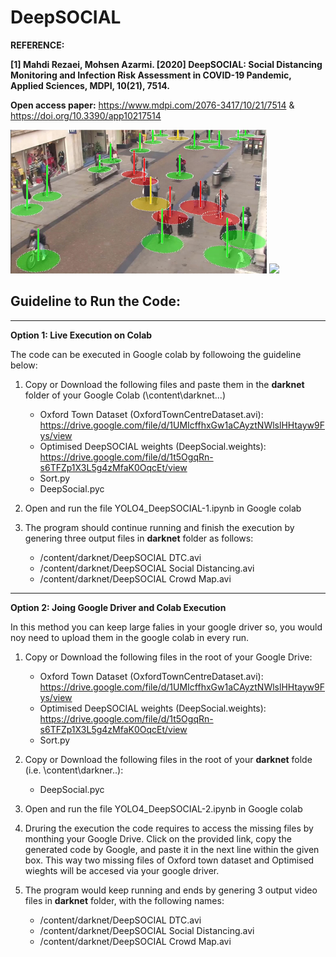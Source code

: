 # DeepSOCIAL
**REFERENCE:**

**[1] Mahdi Rezaei, Mohsen Azarmi. [2020] DeepSOCIAL: Social Distancing Monitoring and Infection Risk Assessment in COVID-19 Pandemic, Applied Sciences, MDPI, 10(21), 7514.** 

**Open access paper:** https://www.mdpi.com/2076-3417/10/21/7514    &    https://doi.org/10.3390/app10217514

<img src = "Images/SocialD-Violations.jpg" width=410> <img src = "Images/Crowd.gif" width=410>

## Guideline to Run the Code:
____________________________________
**Option 1: Live Execution on Colab**

The code can be executed in Google colab by followoing the guideline below:
1. Copy or Download the following files and paste them in the **darknet** folder of your Google Colab (\content\darknet\...)
     
   * Oxford Town Dataset (OxfordTownCentreDataset.avi): https://drive.google.com/file/d/1UMIcffhxGw1aCAyztNWlslHHtayw9Fys/view
   * Optimised DeepSOCIAL weights (DeepSocial.weights): https://drive.google.com/file/d/1t5OgqRn-s6TFZp1X3L5g4zMfaK0OqcEt/view
   * Sort.py
   * DeepSocial.pyc
 
3. Open and run the file YOLO4_DeepSOCIAL-1.ipynb in Google colab
4. The program should continue running and finish the execution by genering three output files in **darknet** folder as follows:
    * /content/darknet/DeepSOCIAL DTC.avi
    * /content/darknet/DeepSOCIAL Social Distancing.avi
    * /content/darknet/DeepSOCIAL Crowd Map.avi
    

____________________________________
**Option 2: Joing Google Driver and Colab Execution**

In this method you can keep large falies in your google driver so, you would noy need to upload them in the google colab in every run. 
1. Copy or Download the following files in the root of your Google Drive:
   * Oxford Town Dataset (OxfordTownCentreDataset.avi): https://drive.google.com/file/d/1UMIcffhxGw1aCAyztNWlslHHtayw9Fys/view
   * Optimised DeepSOCIAL weights (DeepSocial.weights): https://drive.google.com/file/d/1t5OgqRn-s6TFZp1X3L5g4zMfaK0OqcEt/view
   * Sort.py
2. Copy or Download the following files in the root of your **darknet** folde (i.e. \content\darkner\..):
   * DeepSocial.pyc

3. Open and run the file YOLO4_DeepSOCIAL-2.ipynb in Google colab
4. Druring the execution the code requires to access the missing files by monthing your Google Drive. Click on the provided link, copy the generated code by Google, and paste it in the next line within the given box. This way two missing files of Oxford town dataset and Optimised wieghts will be accesed via your google driver.
5. The program would keep running and ends by genering 3 output video files in **darknet** folder, with the following names:
    * /content/darknet/DeepSOCIAL DTC.avi
    * /content/darknet/DeepSOCIAL Social Distancing.avi
    * /content/darknet/DeepSOCIAL Crowd Map.avi
